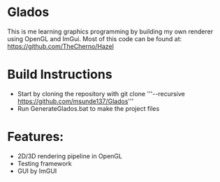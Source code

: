 # Glados
This is me learning graphics programming by building my own renderer using OpenGL and ImGui. Most of this code can be found at: https://github.com/TheCherno/Hazel

# Build Instructions

- Start by cloning the repository with git clone '''--recursive https://github.com/msunde137/Glados'''
- Run GenerateGlados.bat to make the project files

# Features:

- 2D/3D rendering pipeline in OpenGL
- Testing framework
- GUI by ImGUI
